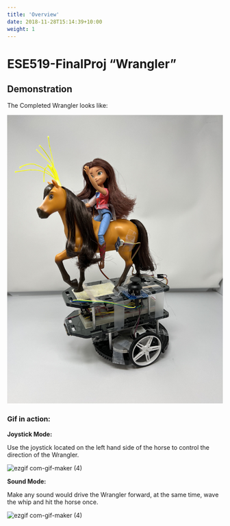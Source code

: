 ```yaml
---
title: 'Overview'
date: 2018-11-28T15:14:39+10:00
weight: 1
---
```



# ESE519-FinalProj    “Wrangler”

## Demonstration

The Completed Wrangler looks like: 

![image](/Wrangler.jpeg)

### Gif in action:

**Joystick Mode:**

Use the joystick located on the left hand side of the horse to control the direction of the Wrangler.

![ezgif com-gif-maker (4)](/Wrangler_joystick_mode.gif)

**Sound Mode:**

Make any sound would drive the Wrangler forward, at the same time, wave the whip and hit the horse once.

![ezgif com-gif-maker (4)](/sound_mode.gif)
